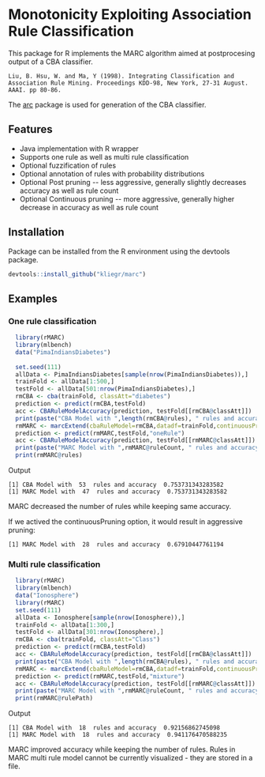 # Monotonicity Exploiting Association Rule Classification

This package for R implements the MARC algorithm aimed at postprocesing output of a CBA classifier.

 ```Liu, B. Hsu, W. and Ma, Y (1998). Integrating Classification and Association Rule Mining. Proceedings KDD-98, New York, 27-31 August. AAAI. pp 80-86.```
 
The [arc](https://github.com/kliegr/arc) package is used for generation of the CBA classifier.

## Features 
- Java implementation with R wrapper
- Supports one rule as well as multi rule classification
- Optional fuzzification of rules
- Optional annotation of rules with probability distributions
- Optional Post pruning -- less aggressive, generally slightly decreases accuracy as well as rule count
- Optional Continuous pruning -- more aggressive, generally higher decrease in accuracy as well as rule count

## Installation
Package  can be installed from the R environment using the devtools package.
```R
devtools::install_github("kliegr/marc")
```


## Examples

### One rule classification
```R
  library(rMARC)
  library(mlbench)
  data("PimaIndiansDiabetes")
  
  set.seed(111)
  allData <- PimaIndiansDiabetes[sample(nrow(PimaIndiansDiabetes)),]
  trainFold <- allData[1:500,]
  testFold <- allData[501:nrow(PimaIndiansDiabetes),]
  rmCBA <- cba(trainFold, classAtt="diabetes")
  prediction <- predict(rmCBA,testFold)
  acc <- CBARuleModelAccuracy(prediction, testFold[[rmCBA@classAtt]])
  print(paste("CBA Model with ",length(rmCBA@rules), " rules and accuracy ",acc))
  rmMARC <- marcExtend(cbaRuleModel=rmCBA,datadf=trainFold,continuousPruning=FALSE, postpruning=TRUE, fuzzification=FALSE, annotate=FALSE,ruleOutputPath="rules.xml")
  prediction <- predict(rmMARC,testFold,"oneRule")
  acc <- CBARuleModelAccuracy(prediction, testFold[[rmMARC@classAtt]])
  print(paste("MARC Model with ",rmMARC@ruleCount, " rules and accuracy ",acc))
  print(rmMARC@rules)
```

Output
```
[1] CBA Model with  53  rules and accuracy  0.753731343283582
[1] MARC Model with  47  rules and accuracy  0.753731343283582
```
MARC decreased the number of rules while keeping same accuracy.

If we actived the continuousPruning option, it would result in aggressive pruning:
```
[1] MARC Model with  28  rules and accuracy  0.67910447761194
```
### Multi rule classification
```R
  library(rMARC)
  library(mlbench)
  data("Ionosphere")
  library(rMARC)
  set.seed(111)
  allData <- Ionosphere[sample(nrow(Ionosphere)),]
  trainFold <- allData[1:300,]
  testFold <- allData[301:nrow(Ionosphere),]
  rmCBA <- cba(trainFold, classAtt="Class")
  prediction <- predict(rmCBA,testFold)
  acc <- CBARuleModelAccuracy(prediction, testFold[[rmCBA@classAtt]])
  print(paste("CBA Model with ",length(rmCBA@rules), " rules and accuracy ",acc))
  rmMARC <- marcExtend(cbaRuleModel=rmCBA,datadf=trainFold,continuousPruning=TRUE, postpruning=TRUE, fuzzification=FALSE, annotate=TRUE,ruleOutputPath="rules.xml")
  prediction <- predict(rmMARC,testFold,"mixture")
  acc <- CBARuleModelAccuracy(prediction, testFold[[rmMARC@classAtt]])
  print(paste("MARC Model with ",rmMARC@ruleCount, " rules and accuracy ",acc))
  print(rmMARC@rulePath)
```


Output
```
[1] CBA Model with  18  rules and accuracy  0.92156862745098
[1] MARC Model with  18  rules and accuracy  0.941176470588235
```

MARC improved accuracy while keeping the number of rules.
Rules in MARC multi rule model cannot be currently  visualized - they are stored in a file.
